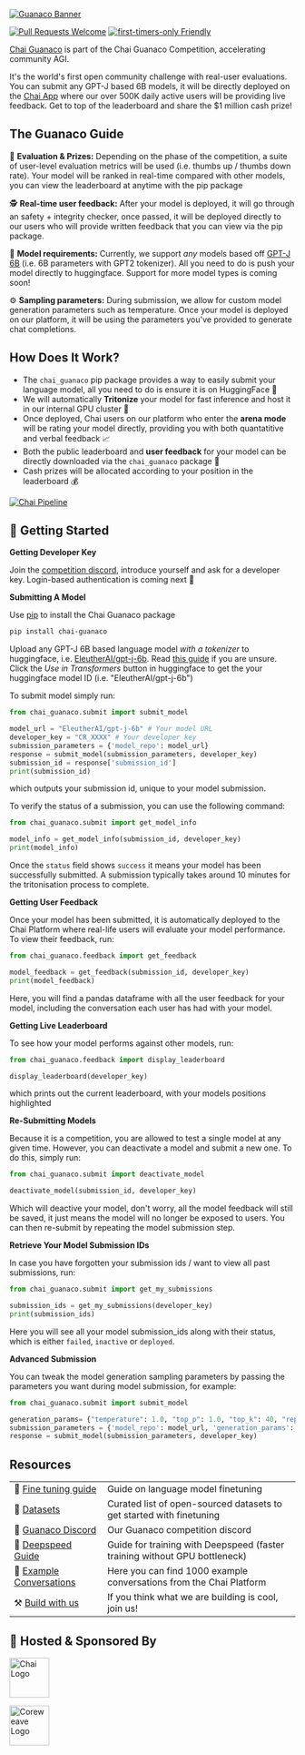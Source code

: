 [![Guanaco Banner](https://imgur.com/uba9Jce.png)](https://www.chai-research.com/competition.html)

[![Pull Requests Welcome](https://img.shields.io/badge/PRs-welcome-brightgreen.svg?style=flat)](http://makeapullrequest.com)
[![first-timers-only Friendly](https://img.shields.io/badge/first--timers--only-friendly-blue.svg)](http://www.firsttimersonly.com/)

[Chai Guanaco](https://www.chai-research.com/competition.html) is part of the Chai Guanaco Competition, accelerating community AGI.

It's the world's first open community challenge with real-user evaluations. You can submit any GPT-J based 6B models, it will be directly deployed on the [Chai App](https://apps.apple.com/us/app/chai-chat-with-ai-bots/id1544750895) where our over 500K daily active users will be providing live feedback. Get to top of the leaderboard and share the $1 million cash prize!


## The Guanaco Guide

🥇 **Evaluation & Prizes:** Depending on the phase of the competition, a suite of user-level evaluation metrics will be used (i.e. thumbs up / thumbs down rate). Your model will be ranked in real-time compared with other models, you can view the leaderboard at anytime with the pip package

🕵️ **Real-time user feedback:** After your model is deployed, it will go through an safety + integrity checker, once passed, it will be deployed directly to our users who will provide written feedback that you can view via the pip package.


🤖 **Model requirements:** Currently, we support *any* models based off [GPT-J 6B](https://huggingface.co/EleutherAI/gpt-j-6b) (i.e. 6B parameters with GPT2 tokenizer). All you need to do is push your model directly to huggingface. Support for more model types is coming soon!

⚙️ **Sampling parameters:** During submission, we allow for custom model generation parameters such as temperature. Once your model is deployed on our platform, it will be using the parameters you've provided to generate chat completions.


## How Does It Work?

-   The `chai_guanaco` pip package provides a way to easily submit your language model, all you need to do is ensure it is on HuggingFace 🤗
-   We will automatically **Tritonize** your model for fast inference and host it in our internal GPU cluster 🚀
-   Once deployed, Chai users on our platform who enter the **arena mode** will be rating your model directly, providing you with both quantatitive and verbal feedback 📈
-   Both the public leaderboard and **user feedback** for your model can be directly downloaded via the `chai_guanaco` package 🧠
-   Cash prizes will be allocated according to your position in the leaderboard 💰

[![Chai Pipeline](https://imgur.com/LtMWOAq.png)](https://www.chai-research.com/competition.html)

## 🚀 Getting Started

**Getting Developer Key**

Join the [competition discord](https://discord.gg/7mXdjAkw2s), introduce yourself and ask for a developer key. Login-based authentication is coming next 🤗


**Submitting A Model**

Use [pip](https://github.com/pypa/pip) to install the Chai Guanaco package

```sh
pip install chai-guanaco
```

Upload any GPT-J 6B based language model *with a tokenizer* to huggingface, i.e. [EleutherAI/gpt-j-6b](https://huggingface.co/EleutherAI/gpt-j-6b). Read [this guide](https://huggingface.co/docs/transformers/model_sharing) if you are unsure. Click the *Use in Transformers* button in huggingface to get the your huggingface model ID (i.e. "EleutherAI/gpt-j-6b")

To submit model simply run:

```python
from chai_guanaco.submit import submit_model

model_url = "EleutherAI/gpt-j-6b" # Your model URL
developer_key = "CR_XXXX" # Your developer key
submission_parameters = {'model_repo': model_url}
response = submit_model(submission_parameters, developer_key)
submission_id = response['submission_id']
print(submission_id)
````
which outputs your submission id, unique to your model submission.

To verify the status of a submission, you can use the following command:

```python
from chai_guanaco.submit import get_model_info

model_info = get_model_info(submission_id, developer_key)
print(model_info)
```
Once the `status` field shows `success` it means your model has been successfully submitted. A submission typically takes around 10 minutes for the tritonisation process to complete.

**Getting User Feedback**

Once your model has been submitted, it is automatically deployed to the Chai Platform where real-life users will evaluate your model performance. To view their feedback, run:

```python
from chai_guanaco.feedback import get_feedback

model_feedback = get_feedback(submission_id, developer_key)
print(model_feedback)
```

Here, you will find a pandas dataframe with all the user feedback for your model, including the conversation each user has had with your model.

**Getting Live Leaderboard**

To see how your model performs against other models, run:
```python
from chai_guanaco.feedback import display_leaderboard

display_leaderboard(developer_key)
```
which prints out the current leaderboard, with your models positions highlighted

**Re-Submitting Models**

Because it is a competition, you are allowed to test a single model at any given time. However, you can deactivate a model and submit a new one. To do this, simply run:

```python
from chai_guanaco.submit import deactivate_model

deactivate_model(submission_id, developer_key)
```
Which will deactive your model, don't worry, all the model feedback will still be saved, it just means the model will no longer be exposed to users. You can then re-submit by repeating the model submission step.

**Retrieve Your Model Submission IDs**

In case you have forgotten your submission ids / want to view all past submissions, run:

```python
from chai_guanaco.submit import get_my_submissions

submission_ids = get_my_submissions(developer_key)
print(submission_ids)
```
Here you will see all your model submission_ids along with their status, which is either `failed`, `inactive` or `deployed`.

**Advanced Submission**

You can tweak the model generation sampling parameters by passing the parameters you want during model submission, for example:

```python
from chai_guanaco.submit import submit_model

generation_params= {"temperature": 1.0, "top_p": 1.0, "top_k": 40, "repetition_penalty": 1.0}
submission_parameters = {'model_repo': model_url, 'generation_params': generation_params}
response = submit_model(submission_parameters, developer_key)
```

## Resources
|                                                                        |                                                                                                 |
| ---------------------------------------------------------------------- | ------------------------------------------------------------------------------------------------|
| 📒 [Fine tuning guide](https://huggingface.co/docs/transformers/training) | Guide on language model finetuning                                                           |
| 💾 [Datasets](https://dataset-ideas.tiiny.site/) | Curated list of open-sourced datasets to get started with finetuning                                                  |
| 💖 [Guanaco Discord](https://haystack.deepset.ai/tutorials)                   | Our Guanaco competition discord                                                          |
|🚀 [Deepspeed Guide](https://huggingface.co/docs/transformers/main_classes/deepspeed)     | Guide for training with Deepspeed (faster training without GPU bottleneck)    |
|💬 [Example Conversations](https://huggingface.co/docs/transformers/main_classes/deepspeed)     | Here you can find 1000 example conversations from the Chai Platform     |
| ⚒️ [Build with us](https://boards.greenhouse.io/nexus/jobs/5319721003)| If you think what we are building is cool, join us!|


## 🦙 Hosted & Sponsored By

<a href="https://www.chai-research.com/"><img src="https://i.imgur.com/optjNAw.png" alt="Chai Logo" height="70"/></a>

<a href="https://www.coreweave.com/"><img src="https://imgur.com/oJyuH8q.png" alt="Coreweave Logo" height="70"/></a>
